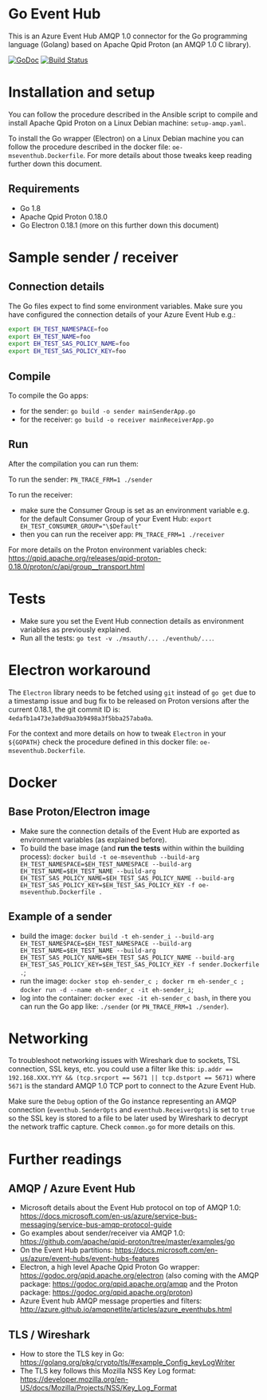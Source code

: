 # Go Event Hub

This is an Azure Event Hub AMQP 1.0 connector for the Go programming language (Golang) based on Apache Qpid Proton (an AMQP 1.0 C library).

[![GoDoc](https://godoc.org/github.com/openenergi/go-event-hub?status.svg)](https://godoc.org/github.com/openenergi/go-event-hub)
[![Build Status](https://travis-ci.org/openenergi/go-event-hub.svg?branch=feature%2Ftravis-ci)](https://travis-ci.org/openenergi/go-event-hub)

# Installation and setup

You can follow the procedure described in the Ansible script to compile and install Apache Qpid Proton on a Linux Debian machine: `setup-amqp.yaml`.

To install the Go wrapper (Electron) on a Linux Debian machine you can follow the procedure described in the docker file: `oe-mseventhub.Dockerfile`. For more details about those tweaks keep reading further down this document.

## Requirements

- Go 1.8
- Apache Qpid Proton 0.18.0
- Go Electron 0.18.1 (more on this further down this document)

# Sample sender / receiver

## Connection details

The Go files expect to find some environment variables. Make sure you have configured the connection details of your Azure Event Hub e.g.:

```sh
export EH_TEST_NAMESPACE=foo
export EH_TEST_NAME=foo
export EH_TEST_SAS_POLICY_NAME=foo
export EH_TEST_SAS_POLICY_KEY=foo
```

## Compile

To compile the Go apps:

- for the sender: `go build -o sender mainSenderApp.go`
- for the receiver: `go build -o receiver mainReceiverApp.go`

## Run

After the compilation you can run them:

To run the sender: `PN_TRACE_FRM=1 ./sender`

To run the receiver:
- make sure the Consumer Group is set as an environment variable e.g. for the default Consumer Group of your Event Hub: `export EH_TEST_CONSUMER_GROUP="\$Default"`
- then you can run the receiver app: `PN_TRACE_FRM=1 ./receiver`

For more details on the Proton environment variables check: https://qpid.apache.org/releases/qpid-proton-0.18.0/proton/c/api/group__transport.html

# Tests

- Make sure you set the Event Hub connection details as environment variables as previously explained.
- Run all the tests: `go test -v ./msauth/... ./eventhub/...`.

# Electron workaround

The `Electron` library needs to be fetched using `git` instead of `go get`
due to a timestamp issue and bug fix to be released on Proton versions after the current 0.18.1, the git commit ID is: `4edafb1a473e3a0d9aa3b9498a3f5bba257aba0a`.

For the context and more details on how to tweak `Electron` in your `${GOPATH}` check the procedure defined in this docker file: `oe-mseventhub.Dockerfile`.  

# Docker

## Base Proton/Electron image

- Make sure the connection details of the Event Hub are exported as environment variables (as explained before).
- To build the base image (and **run the tests** within within the building process): `docker build -t oe-mseventhub --build-arg EH_TEST_NAMESPACE=$EH_TEST_NAMESPACE --build-arg EH_TEST_NAME=$EH_TEST_NAME --build-arg EH_TEST_SAS_POLICY_NAME=$EH_TEST_SAS_POLICY_NAME --build-arg EH_TEST_SAS_POLICY_KEY=$EH_TEST_SAS_POLICY_KEY -f oe-mseventhub.Dockerfile .`

## Example of a sender

- build the image: `docker build -t eh-sender_i --build-arg EH_TEST_NAMESPACE=$EH_TEST_NAMESPACE --build-arg EH_TEST_NAME=$EH_TEST_NAME --build-arg EH_TEST_SAS_POLICY_NAME=$EH_TEST_SAS_POLICY_NAME --build-arg EH_TEST_SAS_POLICY_KEY=$EH_TEST_SAS_POLICY_KEY -f sender.Dockerfile .`;
- run the image: `docker stop eh-sender_c ; docker rm eh-sender_c ; docker run -d --name eh-sender_c -it eh-sender_i`;
- log into the container: `docker exec -it eh-sender_c bash`, 
  in there you can run the Go app like: `./sender` (or `PN_TRACE_FRM=1 ./sender`).

# Networking

To troubleshoot networking issues with Wireshark due to sockets, TSL connection, SSL keys, etc. you could use a filter like this: `ip.addr == 192.168.XXX.YYY && (tcp.srcport == 5671 || tcp.dstport == 5671)` where `5671` is the standard AMQP 1.0 TCP port to connect to the Azure Event Hub.

Make sure the `Debug` option of the Go instance representing an AMQP connection (`eventhub.SenderOpts` and `eventhub.ReceiverOpts`) is set to `true` so the SSL key is stored to a file to be later used by Wireshark to decrypt the network traffic capture.
Check `common.go` for more details on this.

# Further readings

## AMQP / Azure Event Hub

- Microsoft details about the Event Hub protocol on top of AMQP 1.0: https://docs.microsoft.com/en-us/azure/service-bus-messaging/service-bus-amqp-protocol-guide
- Go examples about sender/receiver via AMQP 1.0: https://github.com/apache/qpid-proton/tree/master/examples/go
- On the Event Hub partitions: https://docs.microsoft.com/en-us/azure/event-hubs/event-hubs-features
- Electron, a high level Apache Qpid Proton Go wrapper: https://godoc.org/qpid.apache.org/electron (also coming with the AMQP package: https://godoc.org/qpid.apache.org/amqp and the Proton package: https://godoc.org/qpid.apache.org/proton)
- Azure Event hub AMQP message properties and filters: http://azure.github.io/amqpnetlite/articles/azure_eventhubs.html

## TLS / Wireshark

- How to store the TLS key in Go: https://golang.org/pkg/crypto/tls/#example_Config_keyLogWriter
- The TLS key follows this Mozilla NSS Key Log format: https://developer.mozilla.org/en-US/docs/Mozilla/Projects/NSS/Key_Log_Format
